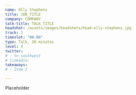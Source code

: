 ```yaml
---
name: Olly Stephens
title: JOB_TITLE
company: COMPANY
talk-title: TALK_TITLE
headshot: /assets/images/headshots/head-olly-stephens.jpg
track: 1
timeslot: "00.00"
type: Talk, 30 minutes
level: X
twitter:
# - tn_southwest 
# linkedin: 
takeaways:
# - Item 1

---
```


Placeholder